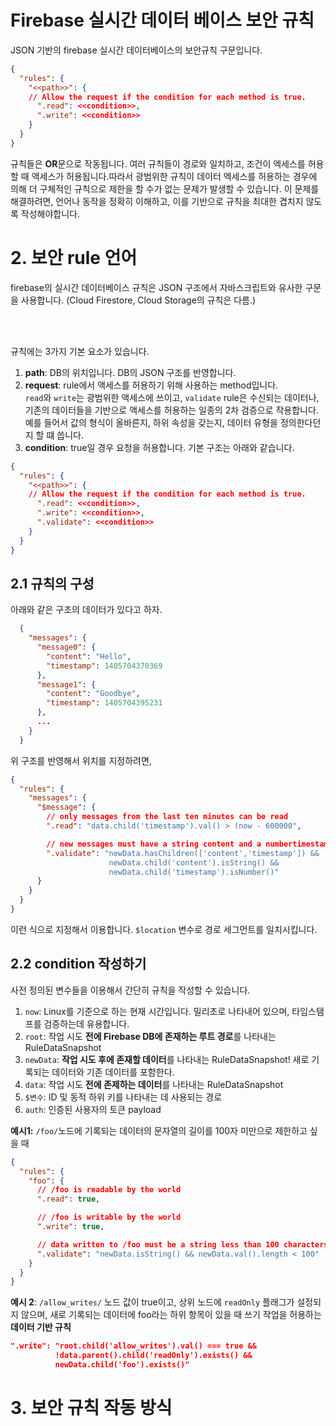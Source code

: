 # Firebase 실시간 데이터 베이스 보안 규칙
JSON 기반의 firebase 실시간 데이터베이스의 보안규칙 구문입니다.
```json
{
  "rules": {
    "<<path>>": {
    // Allow the request if the condition for each method is true.
      ".read": <<condition>>,
      ".write": <<condition>>
    }
  }
}
```
규칙들은 **OR**문으로 작동됩니다. 여러 규칙들이 경로와 일치하고, 조건이 엑세스를 허용할 때 액세스가 허용됩니다.따라서 광범위한 규칙이 데이터 엑세스를 허용하는 경우에 의해 더 구체적인 규칙으로 제한을 할 수가 없는 문제가 발생할 수 있습니다. 이 문제를 해결하려면, 언어나 동작을 정확히 이해하고, 이를 기반으로 규칙을 최대한 겹치지 않도록 작성해야합니다. 

# 2. 보안 rule 언어
firebase의 실시간 데이터베이스 규칙은 JSON 구조에서 자바스크립트와 유사한 구문을 사용합니다. (Cloud Firestore, Cloud Storage의 규칙은 다름.) 

<br> <br>

규칙에는 3가지 기본 요소가 있습니다. 
1. **path**: DB의 위치입니다. DB의 JSON 구조를 반영합니다.
2. **request**: rule에서 액세스를 허용하기 위해 사용하는 method입니다. <br> `read`와 `write`는 광범위한 액세스에 쓰이고, `validate` rule은 수신되는 데이터나, 기존의 데이터들을 기반으로 액세스를 허용하는 일종의 2차 검증으로 작용합니다. <br> 예를 들어서 값의 형식이 올바른지, 하위 속성을 갖는지, 데이터 유형을 정의한다던지 할 떄 씁니다.
3. **condition**: true일 경우 요청을 허용합니다.
기본 구조는 아래와 같습니다.
```json
{
  "rules": {
    "<<path>>": {
    // Allow the request if the condition for each method is true.
      ".read": <<condition>>,
      ".write": <<condition>>,
      ".validate": <<condition>>
    }
  }
}
```


## 2.1 규칙의 구성
아래와 같은 구조의 데이터가 있다고 하자.
```json
  {
    "messages": {
      "message0": {
        "content": "Hello",
        "timestamp": 1405704370369
      },
      "message1": {
        "content": "Goodbye",
        "timestamp": 1405704395231
      },
      ...
    }
  }
```
위 구조를 반영해서 위치를 지정하려면, 
```json
{
  "rules": {
    "messages": {
      "$message": {
        // only messages from the last ten minutes can be read
        ".read": "data.child('timestamp').val() > (now - 600000",

        // new messages must have a string content and a numbertimestamp
        ".validate": "newData.hasChildren(['content','timestamp']) &&
                      newData.child('content').isString() &&
                      newData.child('timestamp').isNumber()"
      }
    }
  }
}
```
이런 식으로 지정해서 이용합니다. `$location` 변수로 경로 세그먼트를 일치시킵니다.

## 2.2 condition 작성하기
사전 정의된 변수들을 이용해서 간단히 규칙을 작성할 수 있습니다.
1. `now`: Linux를 기준으로 하는 현재 시간입니다. 밀리초로 나타내어 있으며, 타임스탬프를 검증하는데 유용합니다.
2. `root`: 작업 시도 **전에 Firebase DB에 존재하는 루트 경로**를 나타내는 RuleDataSnapshot
3. `newData`: **작업 시도 후에 존재할 데이터**를 나타내는  RuleDataSnapshot! 새로 기록되는 데이터와 기존 데이터를 포함한다.
4. `data`: 작업 시도 **전에 존제하는 데이터**를 나타내는 RuleDataSnapshot 
5. `$변수`: ID 및 동적 하위 키를 나타내는 데 사용되는 경로
6. `auth`: 인증된 사용자의 토큰 payload

**예시1:** `/foo/`노드에 기록되는 데이터의 문자열의 길이를 100자 미만으로 제한하고 싶을 때
```json
{
  "rules": {
    "foo": {
      // /foo is readable by the world
      ".read": true,

      // /foo is writable by the world
      ".write": true,

      // data written to /foo must be a string less than 100 characters
      ".validate": "newData.isString() && newData.val().length < 100"
    }
  }
}
```

**예시 2**: `/allow_writes/` 노드 값이 true이고, 상위 노드에 `readOnly` 플래그가 설정되지 않으며, 새로 기록되는 데이터에 foo라는 하위 항목이 있을 때 쓰기 작업을 허용하는 **데이터 기반 규칙**
```json
".write": "root.child('allow_writes').val() === true &&
          !data.parent().child('readOnly').exists() &&
          newData.child('foo').exists()"
```

# 3. 보안 규칙 작동 방식
